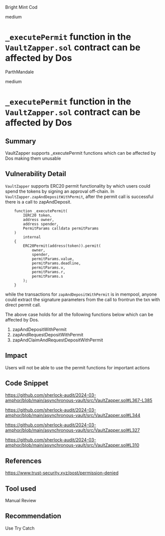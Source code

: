 Bright Mint Cod

medium

# `_executePermit` function in the `VaultZapper.sol` contract  can be affected by Dos

ParthMandale

medium

# `_executePermit` function in the `VaultZapper.sol` contract  can be affected by Dos 

## Summary
VaultZapper supports _executePermit functions which can be affected by Dos making them unusable

## Vulnerability Detail
`VaultZapper` supports ERC20 permit functionality by which users could spend the tokens by signing an approval off-chain. In `VaultZapper.zapAndDepositWithPermit`, after the permit call is successful there is a call to zapAndDeposit.
```solidity
    function _executePermit(
        IERC20 token,
        address owner,
        address spender,
        PermitParams calldata permitParams
    )
        internal
    {
        ERC20Permit(address(token)).permit(
            owner,
            spender,
            permitParams.value,
            permitParams.deadline,
            permitParams.v,
            permitParams.r,
            permitParams.s
        );
    }
```
while the transactions for `zapAndDepositWithPermit` is in mempool, anyone could extract the signature parameters from the call to frontrun the txn with direct permit call.

The above case holds for all the following functions below which can be affected by Dos.

1. zapAndDepositWithPermit
2. zapAndRequestDepositWithPermit
3. zapAndClaimAndRequestDepositWithPermit


## Impact
Users will not be able to use the permit functions for important actions

## Code Snippet
https://github.com/sherlock-audit/2024-03-amphor/blob/main/asynchronous-vault/src/VaultZapper.sol#L367-L385

https://github.com/sherlock-audit/2024-03-amphor/blob/main/asynchronous-vault/src/VaultZapper.sol#L344

https://github.com/sherlock-audit/2024-03-amphor/blob/main/asynchronous-vault/src/VaultZapper.sol#L327

https://github.com/sherlock-audit/2024-03-amphor/blob/main/asynchronous-vault/src/VaultZapper.sol#L310

## References
https://www.trust-security.xyz/post/permission-denied

## Tool used

Manual Review

## Recommendation

Use Try Catch